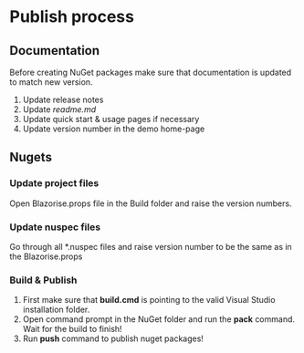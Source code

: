 # Publish process

## Documentation

Before creating NuGet packages make sure that documentation is updated to match new version.

1. Update release notes
2. Update _readme.md_
3. Update quick start & usage pages if necessary
3. Update version number in the demo home-page

## Nugets

### Update project files

Open Blazorise.props file in the Build folder and raise the version numbers.

### Update nuspec files

Go through all *.nuspec files and raise version number to be the same as in the Blazorise.props

### Build & Publish

1. First make sure that **build.cmd** is pointing to the valid Visual Studio installation folder.
2. Open command prompt in the NuGet folder and run the **pack** command. Wait for the build to finish!
2. Run **push** command to publish nuget packages!